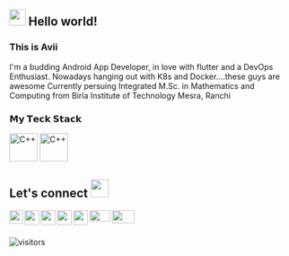 ## <img src="https://github.com/TheDudeThatCode/TheDudeThatCode/blob/master/Assets/Hi.gif" width="29px"> Hello world! 
### This is Avii 
<!-- ### broadcasting live<img src="https://github.com/TheDudeThatCode/TheDudeThatCode/blob/master/Assets/Earth.gif" width="24px"> -->


I'm a budding Android App Developer, in love with flutter and a DevOps Enthusiast.
Nowadays hanging out with K8s and Docker....these guys are awesome
Currently persuing Integrated M.Sc. in Mathematics and Computing from Birla Institute of Technology Mesra, Ranchi

### 𝗠𝘆 𝗧𝗲𝗰𝗸 𝗦𝘁𝗮𝗰𝗸

<p align="left">
  <img src="https://user-images.githubusercontent.com/79656610/153699306-af31cd6d-8143-4877-b95d-72167f80cb3c.png" alt="C++" width="50" height="50"/>
<!--   <img src="![C](https://user-images.githubusercontent.com/79656610/153699416-b1272bcd-43ca-4c89-a7b6-8c05c25e4a69.png)
" alt="C++" width="50" height="50"/>
  <img src="![Java](https://user-images.githubusercontent.com/79656610/153699423-7e2005d6-ea04-4037-974b-7f589629db3e.png)
" alt="C++" width="50" height="50"/>
  <img src="![Dart](https://user-images.githubusercontent.com/79656610/153699433-4b3db9c8-a55b-4098-9950-01f51931f4df.png)
" alt="C++" width="50" height="50"/>
  <img src="![Kotlin](https://user-images.githubusercontent.com/79656610/153699436-1fe80a0f-a15e-4384-af93-bac3261e5c19.png)
" alt="C++" width="50" height="50"/> -->
  <img src="https://user-images.githubusercontent.com/79656610/153699491-093eafab-1618-4ff1-8209-3076f2d03484.png" alt="C++" width="50" height="50"/>
<!--   <img src="" alt="C++" width="50" height="50"/> -->
</p>



## Let's connect <img src="https://github.com/TheDudeThatCode/TheDudeThatCode/blob/master/Assets/Handshake.gif" height="32px">

<a href="https://www.linkedin.com/in/avinav-prasad-14022b206/">
  <img align="left" width="24px" src="https://cdn-icons-png.flaticon.com/512/174/174857.png"  />
</a>
<a href="https://twitter.com/avinav2108">
  <img align="left" width="26px" src="https://logodownload.org/wp-content/uploads/2014/09/twitter-logo-6.png" />
</a>
<a href="mailto:avinav2611@gmail.com">
  <img align="left" width="26px" src="https://user-images.githubusercontent.com/79656610/153365045-a33a8dac-6632-4357-8194-8212ea23256b.png" />
</a>
<a href="https://avinav-26th319.showwcase.com/">
  <img align="left" width="26px" src="https://user-images.githubusercontent.com/79656610/153364329-c7a6a432-2e44-4020-b4d9-993c669ad40a.png" />
</a>
<a href="https://avii.hashnode.dev/">
  <img align="left" width="26px" src="https://cdn.hashnode.com/res/hashnode/image/upload/v1611902473383/CDyAuTy75.png?auto=compress" />
</a>
<a href="https://auth.geeksforgeeks.org/user/avinav2611/practice/">
  <img align="left" width="37px" height="20px" src="https://user-images.githubusercontent.com/79656610/153366716-64e6a32e-0d31-4307-8df1-5a17b83a72ba.png" />
</a>
<a href="https://discord.gg/bNZGeFUZ">
  <img align="left" width="40px" height="23px" src="https://user-images.githubusercontent.com/79656610/153370662-c4c0ee86-21f5-4f83-96fe-7b67464fd09b.png" />
</a>
<br />
<br />

![visitors](https://visitor-badge.laobi.icu/badge?page_id=avinav-26th)

